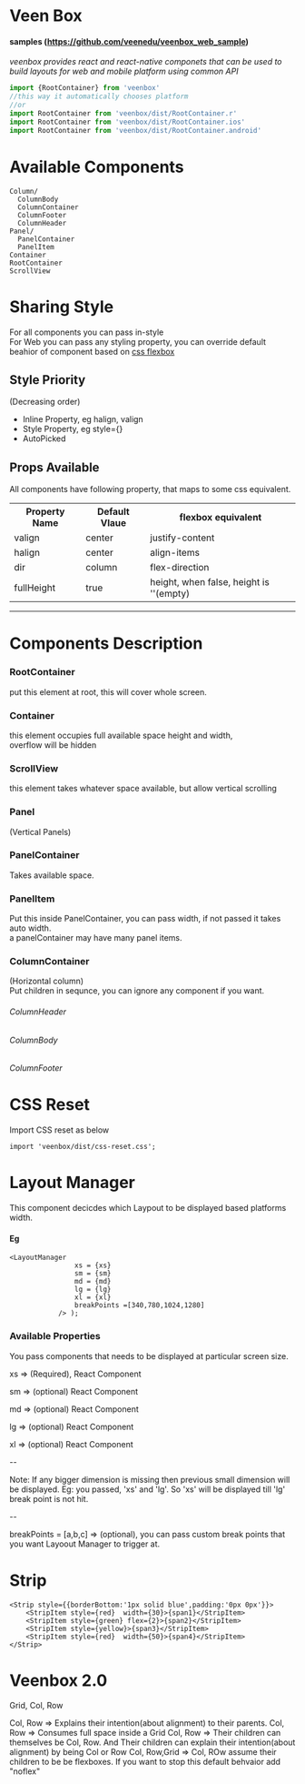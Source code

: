 # Veen Box

#### samples (https://github.com/veenedu/veenbox_web_sample)

*veenbox provides react and react-native componets that can be used to build layouts for web and mobile platform using common API*


```js
import {RootContainer} from 'veenbox'
//this way it automatically chooses platform
//or
import RootContainer from 'veenbox/dist/RootContainer.r'
import RootContainer from 'veenbox/dist/RootContainer.ios'
import RootContainer from 'veenbox/dist/RootContainer.android'
```
# Available Components

```
Column/
  ColumnBody
  ColumnContainer
  ColumnFooter
  ColumnHeader
Panel/
  PanelContainer
  PanelItem
Container
RootContainer
ScrollView
```

# Sharing Style

For all components you can pass in-style  
For Web you can pass any styling property, you can override default beahior of component based on [css flexbox](https://developer.mozilla.org/en-US/docs/Web/CSS/CSS_Flexible_Box_Layout/Using_CSS_flexible_boxes)

## Style Priority
(Decreasing order)  
- Inline Property, eg halign, valign    
- Style Property, eg style={}
- AutoPicked


## Props Available

All components have following property, that maps to some css equivalent.

<table>
     <tr>
        <th>Property Name</th>
        <th>Default Vlaue</th>
        <th>flexbox equivalent</th>
    </tr>
    <tr>
        <td>valign</td>
        <td>center</td>
        <td>justify-content</td>
    </tr>
    <tr>
        <td>halign</td>
        <td>center</td>
        <td>align-items</td>
    </tr> 
    <tr>
        <td>dir</td>
        <td>column</td>
        <td>flex-direction</td>
    </tr>  
    <tr>
        <td>fullHeight</td>
        <td>true</td>
        <td>height, when false, height is ''(empty)</td>
    </tr>         
</table>

---         

# Components Description

### RootContainer
put this element at root, this will cover whole screen.

### Container
this element occupies full available space height and width,   
overflow will be hidden

### ScrollView
this element takes whatever space available, but allow vertical scrolling

### Panel
(Vertical Panels)

### PanelContainer
Takes available space.

### PanelItem
Put this inside PanelContainer, you can pass width, if not passed it takes auto width.   
a panelContainer may have many panel items.

###  ColumnContainer
(Horizontal column)   
Put children in sequnce, you can ignore any component if you want.
###### ColumnHeader
###### ColumnBody
###### ColumnFooter


# CSS Reset

Import CSS reset as below

`import 'veenbox/dist/css-reset.css';`

# Layout Manager
This component decicdes which Laypout to be displayed based platforms width.

#### Eg
```
<LayoutManager
              	xs = {xs}
              	sm = {sm}
              	md = {md}
              	lg = {lg}
              	xl = {xl}
              	breakPoints =[340,780,1024,1280]
            /> );

```
### Available Properties
You pass components that needs to be displayed at particular screen size.

xs => (Required), React Component

sm => (optional) React Component

md => (optional) React Component

lg => (optional) React Component

xl => (optional) React Component

--

Note: If any bigger dimension is missing then previous small dimension will be displayed.
Eg: you passed, 'xs' and 'lg'. So 'xs' will be displayed till 'lg' break point is not hit.

--

breakPoints = [a,b,c] => (optional), you can pass custom break points that you want Layoout Manager to trigger at.


# Strip

```
<Strip style={{borderBottom:'1px solid blue',padding:'0px 0px'}}>
    <StripItem style={red}  width={30}>{span1}</StripItem>
    <StripItem style={green} flex={2}>{span2}</StripItem>
    <StripItem style={yellow}>{span3}</StripItem>
    <StripItem style={red}  width={50}>{span4}</StripItem>
</Strip>
```


# Veenbox 2.0

Grid, Col, Row

Col, Row => Explains their intention(about alignment) to their parents. 
Col, Row => Consumes full space inside a Grid
Col, Row => Their children can themselves be Col, Row. And Their children can explain their intention(about alignment) by being Col or Row
Col, Row,Grid => Col, ROw assume their children to be be flexboxes. If you want to stop this default behvaior add "noflex"
